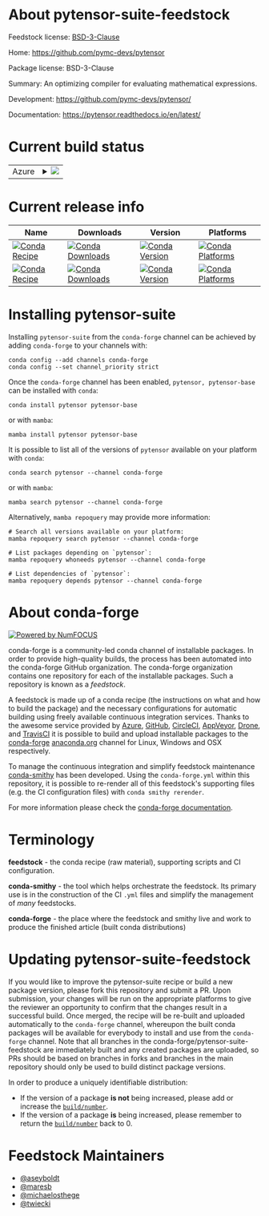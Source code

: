 About pytensor-suite-feedstock
==============================

Feedstock license: [BSD-3-Clause](https://github.com/conda-forge/pytensor-suite-feedstock/blob/main/LICENSE.txt)

Home: https://github.com/pymc-devs/pytensor

Package license: BSD-3-Clause

Summary: An optimizing compiler for evaluating mathematical expressions.

Development: https://github.com/pymc-devs/pytensor/

Documentation: https://pytensor.readthedocs.io/en/latest/

Current build status
====================


<table>
    
  <tr>
    <td>Azure</td>
    <td>
      <details>
        <summary>
          <a href="https://dev.azure.com/conda-forge/feedstock-builds/_build/latest?definitionId=18090&branchName=main">
            <img src="https://dev.azure.com/conda-forge/feedstock-builds/_apis/build/status/pytensor-suite-feedstock?branchName=main">
          </a>
        </summary>
        <table>
          <thead><tr><th>Variant</th><th>Status</th></tr></thead>
          <tbody><tr>
              <td>linux_64_numpy1.22python3.10.____cpythonpython_implcpython</td>
              <td>
                <a href="https://dev.azure.com/conda-forge/feedstock-builds/_build/latest?definitionId=18090&branchName=main">
                  <img src="https://dev.azure.com/conda-forge/feedstock-builds/_apis/build/status/pytensor-suite-feedstock?branchName=main&jobName=linux&configuration=linux%20linux_64_numpy1.22python3.10.____cpythonpython_implcpython" alt="variant">
                </a>
              </td>
            </tr><tr>
              <td>linux_64_numpy1.22python3.8.____cpythonpython_implcpython</td>
              <td>
                <a href="https://dev.azure.com/conda-forge/feedstock-builds/_build/latest?definitionId=18090&branchName=main">
                  <img src="https://dev.azure.com/conda-forge/feedstock-builds/_apis/build/status/pytensor-suite-feedstock?branchName=main&jobName=linux&configuration=linux%20linux_64_numpy1.22python3.8.____cpythonpython_implcpython" alt="variant">
                </a>
              </td>
            </tr><tr>
              <td>linux_64_numpy1.22python3.9.____73_pypypython_implpypy</td>
              <td>
                <a href="https://dev.azure.com/conda-forge/feedstock-builds/_build/latest?definitionId=18090&branchName=main">
                  <img src="https://dev.azure.com/conda-forge/feedstock-builds/_apis/build/status/pytensor-suite-feedstock?branchName=main&jobName=linux&configuration=linux%20linux_64_numpy1.22python3.9.____73_pypypython_implpypy" alt="variant">
                </a>
              </td>
            </tr><tr>
              <td>linux_64_numpy1.22python3.9.____cpythonpython_implcpython</td>
              <td>
                <a href="https://dev.azure.com/conda-forge/feedstock-builds/_build/latest?definitionId=18090&branchName=main">
                  <img src="https://dev.azure.com/conda-forge/feedstock-builds/_apis/build/status/pytensor-suite-feedstock?branchName=main&jobName=linux&configuration=linux%20linux_64_numpy1.22python3.9.____cpythonpython_implcpython" alt="variant">
                </a>
              </td>
            </tr><tr>
              <td>linux_64_numpy1.23python3.11.____cpythonpython_implcpython</td>
              <td>
                <a href="https://dev.azure.com/conda-forge/feedstock-builds/_build/latest?definitionId=18090&branchName=main">
                  <img src="https://dev.azure.com/conda-forge/feedstock-builds/_apis/build/status/pytensor-suite-feedstock?branchName=main&jobName=linux&configuration=linux%20linux_64_numpy1.23python3.11.____cpythonpython_implcpython" alt="variant">
                </a>
              </td>
            </tr><tr>
              <td>linux_aarch64_numpy1.22python3.10.____cpythonpython_implcpython</td>
              <td>
                <a href="https://dev.azure.com/conda-forge/feedstock-builds/_build/latest?definitionId=18090&branchName=main">
                  <img src="https://dev.azure.com/conda-forge/feedstock-builds/_apis/build/status/pytensor-suite-feedstock?branchName=main&jobName=linux&configuration=linux%20linux_aarch64_numpy1.22python3.10.____cpythonpython_implcpython" alt="variant">
                </a>
              </td>
            </tr><tr>
              <td>linux_aarch64_numpy1.22python3.8.____cpythonpython_implcpython</td>
              <td>
                <a href="https://dev.azure.com/conda-forge/feedstock-builds/_build/latest?definitionId=18090&branchName=main">
                  <img src="https://dev.azure.com/conda-forge/feedstock-builds/_apis/build/status/pytensor-suite-feedstock?branchName=main&jobName=linux&configuration=linux%20linux_aarch64_numpy1.22python3.8.____cpythonpython_implcpython" alt="variant">
                </a>
              </td>
            </tr><tr>
              <td>linux_aarch64_numpy1.22python3.9.____cpythonpython_implcpython</td>
              <td>
                <a href="https://dev.azure.com/conda-forge/feedstock-builds/_build/latest?definitionId=18090&branchName=main">
                  <img src="https://dev.azure.com/conda-forge/feedstock-builds/_apis/build/status/pytensor-suite-feedstock?branchName=main&jobName=linux&configuration=linux%20linux_aarch64_numpy1.22python3.9.____cpythonpython_implcpython" alt="variant">
                </a>
              </td>
            </tr><tr>
              <td>linux_aarch64_numpy1.23python3.11.____cpythonpython_implcpython</td>
              <td>
                <a href="https://dev.azure.com/conda-forge/feedstock-builds/_build/latest?definitionId=18090&branchName=main">
                  <img src="https://dev.azure.com/conda-forge/feedstock-builds/_apis/build/status/pytensor-suite-feedstock?branchName=main&jobName=linux&configuration=linux%20linux_aarch64_numpy1.23python3.11.____cpythonpython_implcpython" alt="variant">
                </a>
              </td>
            </tr><tr>
              <td>osx_64_numpy1.22python3.10.____cpythonpython_implcpython</td>
              <td>
                <a href="https://dev.azure.com/conda-forge/feedstock-builds/_build/latest?definitionId=18090&branchName=main">
                  <img src="https://dev.azure.com/conda-forge/feedstock-builds/_apis/build/status/pytensor-suite-feedstock?branchName=main&jobName=osx&configuration=osx%20osx_64_numpy1.22python3.10.____cpythonpython_implcpython" alt="variant">
                </a>
              </td>
            </tr><tr>
              <td>osx_64_numpy1.22python3.8.____cpythonpython_implcpython</td>
              <td>
                <a href="https://dev.azure.com/conda-forge/feedstock-builds/_build/latest?definitionId=18090&branchName=main">
                  <img src="https://dev.azure.com/conda-forge/feedstock-builds/_apis/build/status/pytensor-suite-feedstock?branchName=main&jobName=osx&configuration=osx%20osx_64_numpy1.22python3.8.____cpythonpython_implcpython" alt="variant">
                </a>
              </td>
            </tr><tr>
              <td>osx_64_numpy1.22python3.9.____73_pypypython_implpypy</td>
              <td>
                <a href="https://dev.azure.com/conda-forge/feedstock-builds/_build/latest?definitionId=18090&branchName=main">
                  <img src="https://dev.azure.com/conda-forge/feedstock-builds/_apis/build/status/pytensor-suite-feedstock?branchName=main&jobName=osx&configuration=osx%20osx_64_numpy1.22python3.9.____73_pypypython_implpypy" alt="variant">
                </a>
              </td>
            </tr><tr>
              <td>osx_64_numpy1.22python3.9.____cpythonpython_implcpython</td>
              <td>
                <a href="https://dev.azure.com/conda-forge/feedstock-builds/_build/latest?definitionId=18090&branchName=main">
                  <img src="https://dev.azure.com/conda-forge/feedstock-builds/_apis/build/status/pytensor-suite-feedstock?branchName=main&jobName=osx&configuration=osx%20osx_64_numpy1.22python3.9.____cpythonpython_implcpython" alt="variant">
                </a>
              </td>
            </tr><tr>
              <td>osx_64_numpy1.23python3.11.____cpythonpython_implcpython</td>
              <td>
                <a href="https://dev.azure.com/conda-forge/feedstock-builds/_build/latest?definitionId=18090&branchName=main">
                  <img src="https://dev.azure.com/conda-forge/feedstock-builds/_apis/build/status/pytensor-suite-feedstock?branchName=main&jobName=osx&configuration=osx%20osx_64_numpy1.23python3.11.____cpythonpython_implcpython" alt="variant">
                </a>
              </td>
            </tr><tr>
              <td>osx_arm64_numpy1.22python3.10.____cpython</td>
              <td>
                <a href="https://dev.azure.com/conda-forge/feedstock-builds/_build/latest?definitionId=18090&branchName=main">
                  <img src="https://dev.azure.com/conda-forge/feedstock-builds/_apis/build/status/pytensor-suite-feedstock?branchName=main&jobName=osx&configuration=osx%20osx_arm64_numpy1.22python3.10.____cpython" alt="variant">
                </a>
              </td>
            </tr><tr>
              <td>osx_arm64_numpy1.22python3.8.____cpython</td>
              <td>
                <a href="https://dev.azure.com/conda-forge/feedstock-builds/_build/latest?definitionId=18090&branchName=main">
                  <img src="https://dev.azure.com/conda-forge/feedstock-builds/_apis/build/status/pytensor-suite-feedstock?branchName=main&jobName=osx&configuration=osx%20osx_arm64_numpy1.22python3.8.____cpython" alt="variant">
                </a>
              </td>
            </tr><tr>
              <td>osx_arm64_numpy1.22python3.9.____cpython</td>
              <td>
                <a href="https://dev.azure.com/conda-forge/feedstock-builds/_build/latest?definitionId=18090&branchName=main">
                  <img src="https://dev.azure.com/conda-forge/feedstock-builds/_apis/build/status/pytensor-suite-feedstock?branchName=main&jobName=osx&configuration=osx%20osx_arm64_numpy1.22python3.9.____cpython" alt="variant">
                </a>
              </td>
            </tr><tr>
              <td>osx_arm64_numpy1.23python3.11.____cpython</td>
              <td>
                <a href="https://dev.azure.com/conda-forge/feedstock-builds/_build/latest?definitionId=18090&branchName=main">
                  <img src="https://dev.azure.com/conda-forge/feedstock-builds/_apis/build/status/pytensor-suite-feedstock?branchName=main&jobName=osx&configuration=osx%20osx_arm64_numpy1.23python3.11.____cpython" alt="variant">
                </a>
              </td>
            </tr><tr>
              <td>win_64_numpy1.22python3.10.____cpythonpython_implcpython</td>
              <td>
                <a href="https://dev.azure.com/conda-forge/feedstock-builds/_build/latest?definitionId=18090&branchName=main">
                  <img src="https://dev.azure.com/conda-forge/feedstock-builds/_apis/build/status/pytensor-suite-feedstock?branchName=main&jobName=win&configuration=win%20win_64_numpy1.22python3.10.____cpythonpython_implcpython" alt="variant">
                </a>
              </td>
            </tr><tr>
              <td>win_64_numpy1.22python3.8.____cpythonpython_implcpython</td>
              <td>
                <a href="https://dev.azure.com/conda-forge/feedstock-builds/_build/latest?definitionId=18090&branchName=main">
                  <img src="https://dev.azure.com/conda-forge/feedstock-builds/_apis/build/status/pytensor-suite-feedstock?branchName=main&jobName=win&configuration=win%20win_64_numpy1.22python3.8.____cpythonpython_implcpython" alt="variant">
                </a>
              </td>
            </tr><tr>
              <td>win_64_numpy1.22python3.9.____73_pypypython_implpypy</td>
              <td>
                <a href="https://dev.azure.com/conda-forge/feedstock-builds/_build/latest?definitionId=18090&branchName=main">
                  <img src="https://dev.azure.com/conda-forge/feedstock-builds/_apis/build/status/pytensor-suite-feedstock?branchName=main&jobName=win&configuration=win%20win_64_numpy1.22python3.9.____73_pypypython_implpypy" alt="variant">
                </a>
              </td>
            </tr><tr>
              <td>win_64_numpy1.22python3.9.____cpythonpython_implcpython</td>
              <td>
                <a href="https://dev.azure.com/conda-forge/feedstock-builds/_build/latest?definitionId=18090&branchName=main">
                  <img src="https://dev.azure.com/conda-forge/feedstock-builds/_apis/build/status/pytensor-suite-feedstock?branchName=main&jobName=win&configuration=win%20win_64_numpy1.22python3.9.____cpythonpython_implcpython" alt="variant">
                </a>
              </td>
            </tr><tr>
              <td>win_64_numpy1.23python3.11.____cpythonpython_implcpython</td>
              <td>
                <a href="https://dev.azure.com/conda-forge/feedstock-builds/_build/latest?definitionId=18090&branchName=main">
                  <img src="https://dev.azure.com/conda-forge/feedstock-builds/_apis/build/status/pytensor-suite-feedstock?branchName=main&jobName=win&configuration=win%20win_64_numpy1.23python3.11.____cpythonpython_implcpython" alt="variant">
                </a>
              </td>
            </tr>
          </tbody>
        </table>
      </details>
    </td>
  </tr>
</table>

Current release info
====================

| Name | Downloads | Version | Platforms |
| --- | --- | --- | --- |
| [![Conda Recipe](https://img.shields.io/badge/recipe-pytensor-green.svg)](https://anaconda.org/conda-forge/pytensor) | [![Conda Downloads](https://img.shields.io/conda/dn/conda-forge/pytensor.svg)](https://anaconda.org/conda-forge/pytensor) | [![Conda Version](https://img.shields.io/conda/vn/conda-forge/pytensor.svg)](https://anaconda.org/conda-forge/pytensor) | [![Conda Platforms](https://img.shields.io/conda/pn/conda-forge/pytensor.svg)](https://anaconda.org/conda-forge/pytensor) |
| [![Conda Recipe](https://img.shields.io/badge/recipe-pytensor--base-green.svg)](https://anaconda.org/conda-forge/pytensor-base) | [![Conda Downloads](https://img.shields.io/conda/dn/conda-forge/pytensor-base.svg)](https://anaconda.org/conda-forge/pytensor-base) | [![Conda Version](https://img.shields.io/conda/vn/conda-forge/pytensor-base.svg)](https://anaconda.org/conda-forge/pytensor-base) | [![Conda Platforms](https://img.shields.io/conda/pn/conda-forge/pytensor-base.svg)](https://anaconda.org/conda-forge/pytensor-base) |

Installing pytensor-suite
=========================

Installing `pytensor-suite` from the `conda-forge` channel can be achieved by adding `conda-forge` to your channels with:

```
conda config --add channels conda-forge
conda config --set channel_priority strict
```

Once the `conda-forge` channel has been enabled, `pytensor, pytensor-base` can be installed with `conda`:

```
conda install pytensor pytensor-base
```

or with `mamba`:

```
mamba install pytensor pytensor-base
```

It is possible to list all of the versions of `pytensor` available on your platform with `conda`:

```
conda search pytensor --channel conda-forge
```

or with `mamba`:

```
mamba search pytensor --channel conda-forge
```

Alternatively, `mamba repoquery` may provide more information:

```
# Search all versions available on your platform:
mamba repoquery search pytensor --channel conda-forge

# List packages depending on `pytensor`:
mamba repoquery whoneeds pytensor --channel conda-forge

# List dependencies of `pytensor`:
mamba repoquery depends pytensor --channel conda-forge
```


About conda-forge
=================

[![Powered by
NumFOCUS](https://img.shields.io/badge/powered%20by-NumFOCUS-orange.svg?style=flat&colorA=E1523D&colorB=007D8A)](https://numfocus.org)

conda-forge is a community-led conda channel of installable packages.
In order to provide high-quality builds, the process has been automated into the
conda-forge GitHub organization. The conda-forge organization contains one repository
for each of the installable packages. Such a repository is known as a *feedstock*.

A feedstock is made up of a conda recipe (the instructions on what and how to build
the package) and the necessary configurations for automatic building using freely
available continuous integration services. Thanks to the awesome service provided by
[Azure](https://azure.microsoft.com/en-us/services/devops/), [GitHub](https://github.com/),
[CircleCI](https://circleci.com/), [AppVeyor](https://www.appveyor.com/),
[Drone](https://cloud.drone.io/welcome), and [TravisCI](https://travis-ci.com/)
it is possible to build and upload installable packages to the
[conda-forge](https://anaconda.org/conda-forge) [anaconda.org](https://anaconda.org/)
channel for Linux, Windows and OSX respectively.

To manage the continuous integration and simplify feedstock maintenance
[conda-smithy](https://github.com/conda-forge/conda-smithy) has been developed.
Using the ``conda-forge.yml`` within this repository, it is possible to re-render all of
this feedstock's supporting files (e.g. the CI configuration files) with ``conda smithy rerender``.

For more information please check the [conda-forge documentation](https://conda-forge.org/docs/).

Terminology
===========

**feedstock** - the conda recipe (raw material), supporting scripts and CI configuration.

**conda-smithy** - the tool which helps orchestrate the feedstock.
                   Its primary use is in the construction of the CI ``.yml`` files
                   and simplify the management of *many* feedstocks.

**conda-forge** - the place where the feedstock and smithy live and work to
                  produce the finished article (built conda distributions)


Updating pytensor-suite-feedstock
=================================

If you would like to improve the pytensor-suite recipe or build a new
package version, please fork this repository and submit a PR. Upon submission,
your changes will be run on the appropriate platforms to give the reviewer an
opportunity to confirm that the changes result in a successful build. Once
merged, the recipe will be re-built and uploaded automatically to the
`conda-forge` channel, whereupon the built conda packages will be available for
everybody to install and use from the `conda-forge` channel.
Note that all branches in the conda-forge/pytensor-suite-feedstock are
immediately built and any created packages are uploaded, so PRs should be based
on branches in forks and branches in the main repository should only be used to
build distinct package versions.

In order to produce a uniquely identifiable distribution:
 * If the version of a package **is not** being increased, please add or increase
   the [``build/number``](https://docs.conda.io/projects/conda-build/en/latest/resources/define-metadata.html#build-number-and-string).
 * If the version of a package **is** being increased, please remember to return
   the [``build/number``](https://docs.conda.io/projects/conda-build/en/latest/resources/define-metadata.html#build-number-and-string)
   back to 0.

Feedstock Maintainers
=====================

* [@aseyboldt](https://github.com/aseyboldt/)
* [@maresb](https://github.com/maresb/)
* [@michaelosthege](https://github.com/michaelosthege/)
* [@twiecki](https://github.com/twiecki/)

